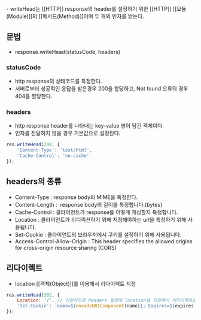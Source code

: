 - writeHead는 [[HTTP]] response의 header를 설정하기 위한 [[HTTP]] [[모듈(Module)]]의 [[메서드(Method)]]이며 두 개의 인자를 받는다.


## 문법

- response.writeHead(statusCode, headers)

### statusCode

- http response의 상태코드를 특정한다.
- 서버로부터 성공적인 응답을 받은경우 200을 할당하고, Not found 오류의 경우 404를 할당한다.

### headers 

- http response header를 나타내는 key-value 쌍이 담긴 객체이다.
- 인자를 전달하지 않을 경우 기본값으로 설정된다.

```js
res.writeHead(200, {
	'Content-Type': 'text/html',
	'Cache-Control': 'no-cache'
});
```

## headers의 종류

- Content-Type : response body의 MIME을 특정한다.
- Content-Length :  response body의 길이를 특정합니다.(bytes)
- Cache-Control : 클라이언트가 response를 어떻게 캐싱할지 특정합니다.
- Location : 클라이언트가 리디릭션하기 위해 지정해야하는 url을 특정하기 위해 사용됩니다.
- Set-Cookie : 클라이언트의 브라우저에서 쿠키를 설정하기 위해 사용됩니다.
- Access-Control-Allow-Origin : This header specifies the allowed origins for cross-origin resource sharing (CORS)

## 리다이렉트

- location [[객체(Object)]]를 이용해서 리다이렉트 지정

```js
res.writeHead(302, {
	Location: '/', // 이런식으로 headers 설정에 location을 지정해서 리다이렉트를 지정할 수 있음
	'Set-Cookie': `name=${encodeURIComponent(name)}; Expires=${expires.toGMTString()}; HttpOnly; Path=/`
});
```